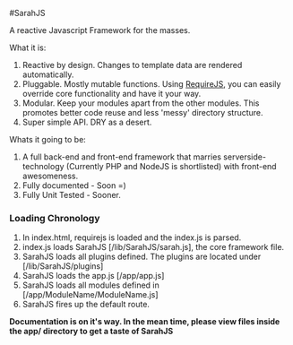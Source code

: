 #SarahJS

A reactive Javascript Framework for the masses.

What it is:

1. Reactive by design. Changes to template data are rendered automatically.
1. Pluggable. Mostly mutable functions. Using [RequireJS](http://), you can easily override core functionality and have it your way.
1. Modular. Keep your modules apart from the other modules. This promotes better code reuse and less 'messy' directory structure.
1. Super simple API. DRY as a desert.

Whats it going to be:

1. A full back-end and front-end framework that marries serverside-technology (Currently PHP and NodeJS is shortlisted) with front-end awesomeness.
1. Fully documented - Soon =)
1. Fully Unit Tested - Sooner.

### Loading Chronology

1. In index.html, requirejs is loaded and the index.js is parsed.
1. index.js loads SarahJS [/lib/SarahJS/sarah.js], the core framework file.
1. SarahJS loads all plugins defined. The plugins are located under [/lib/SarahJS/plugins]
1. SarahJS loads the app.js [/app/app.js]
1. SarahJS loads all modules defined in [/app/ModuleName/ModuleName.js]
1. SarahJS fires up the default route.

**Documentation is on it's way. In the mean time, please view files inside the app/ directory to get a taste of SarahJS**
